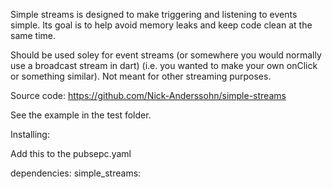 Simple streams is designed to make triggering and listening to events simple.
Its goal is to help avoid memory leaks and keep code clean at the same time.

Should be used soley for event streams (or somewhere you would normally use a broadcast stream in dart)
(i.e. you wanted to make your own onClick or something similar).
Not meant for other streaming purposes.

Source code: https://github.com/Nick-Anderssohn/simple-streams

See the example in the test folder.

Installing:

Add this to the pubsepc.yaml

dependencies:
  simple_streams: 
